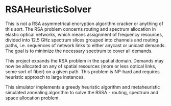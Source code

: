 # RSAHeuristicSolver

This is not a RSA asymmetrical encryption algorithm cracker or anything of this sort. The RSA problem concerns routing and spectrum allocation in elastic optical networks, which means assignment of frequency resources, divided into 12.5 GHz spectrum slices grouped into channels and routing paths, i.e. sequences of network links to either anycast or unicast demands. The goal is to minimize the necessary spectrum to cover all demands.

This project expands the RSA problem in the spatial domain. Demands may now be allocated on any of spatial resources (more or less optical links, some sort of fiber) on a given path. This problem is NP-hard and requires heuristic approach to large instances.

This simulator implements a greedy heuristic algorithm and metaheuristic simulated annealing algorithm to solve the RSSA - routing, spectrum and space allocation problem.
